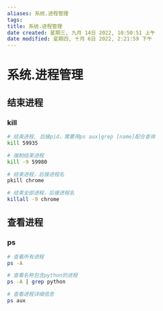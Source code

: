 ```yaml
---
aliases: 系统.进程管理
tags: 
title: 系统.进程管理
date created: 星期三, 九月 14日 2022, 10:50:51 上午
date modified: 星期四, 十月 6日 2022, 2:21:59 下午
---
```


# 系统.进程管理

## 结束进程

### kill

```bash
# 结束进程, 后接pid，需要用ps aux|grep [name]配合查询
kill 59935

# 强制结束进程
kill -9 59980

# 结束进程，后接进程名
pkill chrome

# 结束全部进程，后接进程名
killall -9 chrome
```

## 查看进程

### ps

```bash
# 查看所有进程
ps -A 

# 查看名称包含python的进程
ps -A | grep python

# 查看进程详细信息
ps aux
```
